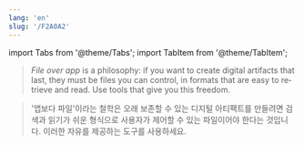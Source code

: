 ```yaml
---
lang: 'en'
slug: '/F2A0A2'
---
```


import Tabs from '@theme/Tabs';
import TabItem from '@theme/TabItem';

<Tabs groupId='lang' queryString>
<TabItem value='en' label='English 🇺🇸' lang='en-US' default>
<div lang='en-US'>

> _File over app_ is a philosophy: if you want to create digital artifacts that last, they must be files you can control, in formats that are easy to retrieve and read. Use tools that give you this freedom.

</div>
</TabItem>
<TabItem value='ko' label='한국어 🇰🇷' lang='ko-KR'>
<div lang='ko-KR'>

> '앱보다 파일'이라는 철학은 오래 보존할 수 있는 디지털 아티팩트를 만들려면 검색과 읽기가 쉬운 형식으로 사용자가 제어할 수 있는 파일이어야 한다는 것입니다. 이러한 자유를 제공하는 도구를 사용하세요.

</div>
</TabItem>
</Tabs>
